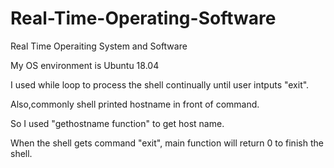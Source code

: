 # Real-Time-Operating-Software

Real Time Operaiting System and Software

My OS environment is Ubuntu 18.04

I used while loop to process the shell continually until user intputs "exit". 

Also,commonly shell printed hostname in front of command. 

So I used "gethostname function" to get host name. 

When the shell gets command "exit", main function will return 0 to finish the shell.
